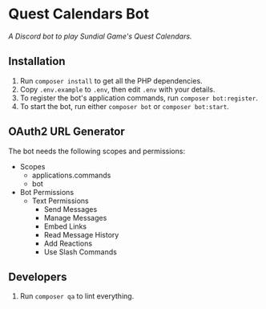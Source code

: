 
# Quest Calendars Bot

_A Discord bot to play Sundial Game's Quest Calendars._

## Installation

1. Run `composer install` to get all the PHP dependencies.
2. Copy `.env.example` to `.env`, then edit `.env` with your details.
3. To register the bot's application commands, run `composer bot:register`.
4. To start the bot, run either `composer bot` or `composer bot:start`.

## OAuth2 URL Generator

The bot needs the following scopes and permissions:

- Scopes
    - applications.commands
    - bot
- Bot Permissions
    - Text Permissions
        - Send Messages
        - Manage Messages
        - Embed Links
        - Read Message History
        - Add Reactions
        - Use Slash Commands

## Developers

1. Run `composer qa` to lint everything.
